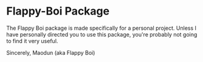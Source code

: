 # Flappy-Boi Package

The Flappy Boi package is made specifically for a personal project. Unless I have personally directed you to use this package, you're probably not going to find it very useful.

Sincerely,
Maodun (aka Flappy Boi)
